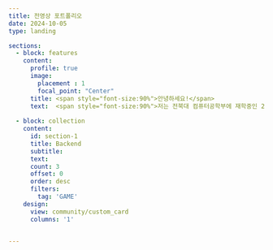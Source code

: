 ```yaml
---
title: 전영상 포트폴리오
date: 2024-10-05
type: landing

sections:
  - block: features
    content:
      profile: true
      image: 
        placement : 1
        focal_point: "Center"
      title: <span style="font-size:90%">안녕하세요!</span>
      text:  <span style="font-size:90%">저는 전북대 컴퓨터공학부에 재학중인 21학번 전영상입니다. 백엔드에 관심이 있어 현재 Springboot 및 JAVA를 공부하고 있습니다.</span>
  
  - block: collection
    content:
      id: section-1
      title: Backend
      subtitle:
      text:
      count: 3
      offset: 0
      order: desc
      filters:
        tag: 'GAME'
    design:
      view: community/custom_card
      columns: '1'


---
```


